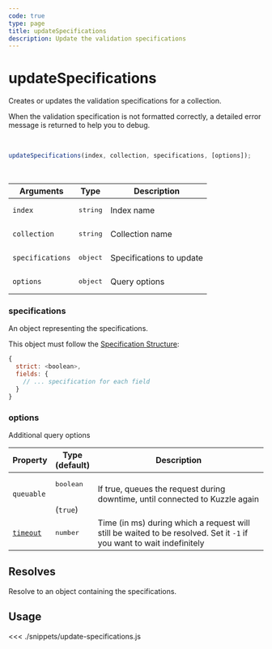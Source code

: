 ```yaml
---
code: true
type: page
title: updateSpecifications
description: Update the validation specifications
---
```


# updateSpecifications

Creates or updates the validation specifications for a collection.

When the validation specification is not formatted correctly, a detailed error message is returned to help you to debug.

<br/>

```js
updateSpecifications(index, collection, specifications, [options]);
```

<br/>

| Arguments        | Type              | Description              |
| ---------------- | ----------------- | ------------------------ |
| `index`          | <pre>string</pre> | Index name               |
| `collection`     | <pre>string</pre> | Collection name          |
| `specifications` | <pre>object</pre> | Specifications to update |
| `options`        | <pre>object</pre> | Query options            |

### specifications

An object representing the specifications.

This object must follow the [Specification Structure](/core/2/guides/advanced/data-validation):

```js
{
  strict: <boolean>,
  fields: {
    // ... specification for each field
  }
}
```

### options

Additional query options

| Property   | Type<br/>(default)              | Description                                                                                                           |
| ---------- | ------------------------------- | --------------------------------------------------------------------------------------------------------------------- |
| `queuable` | <pre>boolean</pre><br/>(`true`) | If true, queues the request during downtime, until connected to Kuzzle again                                          |
| [`timeout`](/sdk/7/core-classes/kuzzle/query#timeout)  | <pre>number</pre>               | Time (in ms) during which a request will still be waited to be resolved. Set it `-1` if you want to wait indefinitely |

## Resolves

Resolve to an object containing the specifications.

## Usage

<<< ./snippets/update-specifications.js
